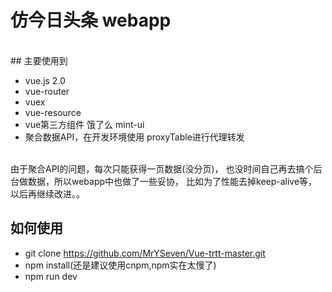 # 仿今日头条 webapp
<br>
## 主要使用到

* vue.js 2.0 
* vue-router 
* vuex 
* vue-resource 
* vue第三方组件 饿了么 mint-ui 
* 聚合数据API，在开发环境使用 proxyTable进行代理转发
<br>
		由于聚合API的问题，每次只能获得一页数据(没分页)，
		也没时间自己再去搞个后台做数据，所以webapp中也做了一些妥协，
		比如为了性能去掉keep-alive等，以后再继续改进。。	
<br>

## 如何使用
* git clone https://github.com/MrYSeven/Vue-trtt-master.git
* npm install(还是建议使用cnpm,npm实在太慢了)
* npm run dev
		
